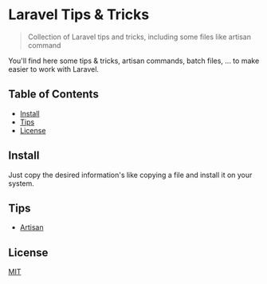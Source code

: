 # Laravel Tips & Tricks

> Collection of Laravel tips and tricks, including some files like artisan command

You'll find here some tips & tricks, artisan commands, batch files, ... to make easier to work with Laravel.

## Table of Contents

- [Install](#install)
- [Tips](#tips)
- [License](#license)

## Install

Just copy the desired information's like copying a file and install it on your system.

## Tips

- [Artisan](artisan/readme.md)

## License

[MIT](LICENSE)
